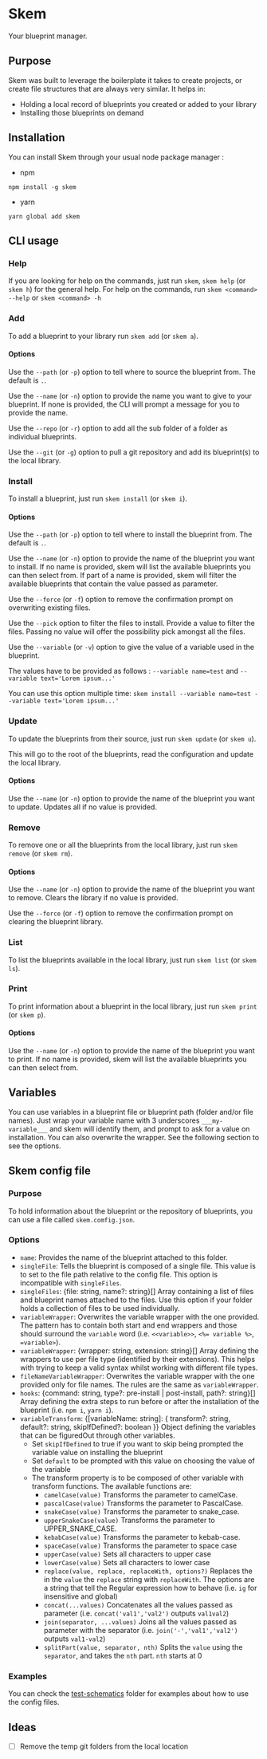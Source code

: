 
# Skem

Your blueprint manager.

## Purpose

Skem was built to leverage the boilerplate it takes to create projects, or create file structures that are always very
similar. It helps in:

- Holding a local record of blueprints you created or added to your library
- Installing those blueprints on demand

## Installation

You can install Skem through your usual node package manager :

- npm
```shell
npm install -g skem
```

- yarn
```shell
yarn global add skem
```

## CLI usage

### Help

If you are looking for help on the commands, just run `skem`, `skem help` (or `skem h`) for the general help.
For help on the commands, run `skem <command> --help` or `skem <command> -h`

### Add

To add a blueprint to your library run `skem add` (or `skem a`).

#### Options

Use the `--path` (or `-p`) option to tell where to source the blueprint from. The default is `.`.

Use the `--name` (or `-n`) option to provide the name you want to give to your blueprint.
If none is provided, the CLI will prompt a message for you to provide the name.

Use the `--repo` (or `-r`) option to add all the sub folder of a folder as individual blueprints.

Use the `--git` (or `-g`) option to pull a git repository and add its blueprint(s) to the local library.

### Install

To install a blueprint, just run `skem install` (or `skem i`).

#### Options

Use the `--path` (or `-p`) option to tell where to install the blueprint from. The default is `.`.

Use the `--name` (or `-n`) option to provide the name of the blueprint you want to install.
If no name is provided, skem will list the available blueprints you can then select from.
If part of a name is provided, skem will filter the available blueprints that contain the value passed as parameter.

Use the `--force` (or `-f`) option to remove the confirmation prompt on overwriting existing files.

Use the `--pick` option to filter the files to install. Provide a value to filter the files. Passing no value will offer
the possibility pick amongst all the files.

Use the `--variable` (or `-v`) option to give the value of a variable used in the blueprint.

The values have to be provided as follows : `--variable name=test` and `--variable text='Lorem ipsum...'`

You can use this option multiple time: `skem install --variable name=test --variable text='Lorem ipsum...'`

### Update

To update the blueprints from their source, just run `skem update` (or `skem u`).

This will go to the root of the blueprints, read the configuration and update the local library.

#### Options

Use the `--name` (or `-n`) option to provide the name of the blueprint you want to update.
Updates all if no value is provided.

### Remove

To remove one or all the blueprints from the local library, just run `skem remove` (or `skem rm`).

#### Options

Use the `--name` (or `-n`) option to provide the name of the blueprint you want to remove.
Clears the library if no value is provided.

Use the `--force` (or `-f`) option to remove the confirmation prompt on clearing the blueprint library.

### List

To list the blueprints available in the local library, just run `skem list` (or `skem ls`).

### Print

To print information about a blueprint in the local library, just run `skem print` (or `skem p`).

#### Options

Use the `--name` (or `-n`) option to provide the name of the blueprint you want to print.
If no name is provided, skem will list the available blueprints you can then select from.

## Variables

You can use variables in a blueprint file or blueprint path (folder and/or file names).
Just wrap your variable name with 3 underscores `___my-variable___` and skem will identify them, and prompt to ask for a
value on installation. You can also overwrite the wrapper. See the following section to see the options.

## Skem config file

### Purpose

To hold information about the blueprint or the repository of blueprints, you can use a file called `skem.comfig.json`.

### Options

- `name`: <string> Provides the name of the blueprint attached to this folder.
- `singleFile`: <string> Tells the blueprint is composed of a single file.
This value is to set to the file path relative to the config file.
This option is incompatible with `singleFiles`.
- `singleFiles`: {file: string, name?: string}[] Array containing a list of files and blueprint names attached to the
files.
Use this option if your folder holds a collection of files to be used individually.
- `variableWrapper`: <string> Overwrites the variable wrapper with the one provided.
The pattern has to contain both start and end wrappers and those should surround the `variable` word (i.e.
`<<variable>>`, `<%= variable %>`, `=variable>`).
- `variableWrapper`: {wrapper: string, extension: string}[] Array defining the wrappers to use per file type (identified
by their extensions). This helps with trying to keep a valid syntax whilst working with different file types.
- `fileNameVariableWrapper`: <string> Overwrites the variable wrapper with the one provided only for file names.
The rules are the same as `variableWrapper`.
- `hooks`: {command: string, type?: pre-install | post-install, path?: string}[] Array defining the extra steps to run
before or after the installation of the blueprint (i.e. `npm i`, `yarn i`).
- `variableTransform`: {[variableName: string]: { transform?: string, default?: string, skipIfDefined?: boolean }} Object defining the
variables that can be figuredOut through other variables.
  - Set `skipIfDefined` to true if you want to skip being prompted the variable value on installing the blueprint
  - Set `default` to be prompted with this value on choosing the value of the variable
  - The transform property is to be composed of other variable with transform functions. The available functions are:
    - `camelCase(value)` Transforms the parameter to camelCase.
    - `pascalCase(value)` Transforms the parameter to PascalCase.
    - `snakeCase(value)` Transforms the parameter to snake_case.
    - `upperSnakeCase(value)` Transforms the parameter to UPPER_SNAKE_CASE.
    - `kebabCase(value)` Transforms the parameter to kebab-case.
    - `spaceCase(value)` Transforms the parameter to space case
    - `upperCase(value)` Sets all characters to upper case
    - `lowerCase(value)` Sets all characters to lower case
    - `replace(value, replace, replaceWith, options?)` Replaces the in the `value` the `replace` string with
    `replaceWith`. The options are a string that tell the Regular expression how to behave (i.e. `ig` for insensitive
    and global)
    - `concat(...values)` Concatenates all the values passed as parameter (i.e. `concat('val1','val2')` outputs
    `val1val2`)
    - `join(separator, ...values)` Joins all the values passed as parameter with the separator (i.e.
    `join('-','val1','val2')` outputs `val1-val2`)
    - `splitPart(value, separator, nth)` Splits the `value` using the `separator`, and takes the `nth` part. `nth`
    starts at 0 

### Examples

You can check the [test-schematics](./test-schematics) folder for examples about how to use the config files. 

## Ideas

- [ ] Remove the temp git folders from the local location
